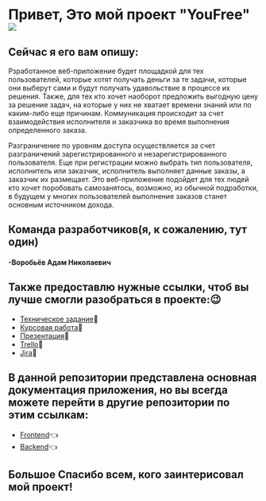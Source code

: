 # Привет, Это мой проект "YouFree"  ![](https://github.com/blackcater/blackcater/raw/main/images/Hi.gif) 
## Сейчас я его вам опишу:
Рзработанное веб-приложение будет площадкой для тех пользователей, которые хотят получать деньги за те задачи, которые они выберут сами и будут получать удавольствие в процессе их решения. Также, для тех кто хочет наоборот предложить выгодную цену за решение задач, на которые у них не хватает времени знаний или по каким-либо еще причинам. Коммуникация происходит за счет взаимодействия исполнителя и заказчика во время выполнения определенного заказа. 

Разграничение по уровням доступа осуществляется за счет разграничений зарегистрированного и незарегистрированного пользователя. Еще при регистрации можно выбрать тип пользователя, исполнитель или заказчик, исполнитель выполняет данные заказы, а заказчик их размещает. Это веб-приложение подойдет для тех людей кто хочет поробовать самозанятось, возможно, из обычной подработки, в будущем у многих пользователей выполнение заказов станет основным источником дохода.
## Команда разработчиков(я, к сожалению, тут один)
#### -Воробьёв Адам Николаевич
## Также предоставлю нужные ссылки, чтоб вы лучше смогли разобраться в проекте::wink:
- [Техническое задание](https://github.com/TheTargetAdam/docs-/blob/main/TZ.pdf):pushpin:
- [Курсовая работа](https://github.com/TheTargetAdam/docs-/blob/main/Kursovaya.pdf):pushpin:
- [Презентация](https://github.com/TheTargetAdam/docs-/blob/main/Kursovaya_prez.pdf):pushpin:
- [Trello](https://trello.com/202297922533):pushpin:
- [Jira](https://www.atlassian.com/ru/software/jira3):pushpin:

## В данной репозитории представлена основная документация приложения, но вы всегда можете перейти в другие репозитории по этим ссылкам:
- [Frontend](https://github.com/TheTargetAdam/front):point_left:
- [Backend](https://github.com/TheTargetAdam/back):point_left:

## Большое Спасибо всем, кого заинтерисовал мой проект!
